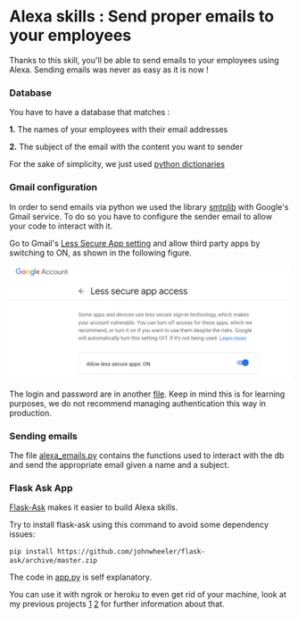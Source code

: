 # Alexa skills : Send proper emails to your employees

Thanks to this skill, you'll be able to send emails to your employees using Alexa. Sending emails was never as easy as it is now !

### Database

You have to have a database that matches :

**1.** The names of your employees with their email addresses

**2.** The subject of the email with the content you want to sender

For the sake of simplicity, we just used [python dictionaries](./db.py)

### Gmail configuration

In order to send emails via python we used the library [smtplib](https://docs.python.org/3/library/smtplib.html) with Google's Gmail service. To do so you have to configure the sender email to allow your code to interact with it.

Go to Gmail's [Less Secure App setting](https://myaccount.google.com/lesssecureapps) and allow third party apps by switching to ON, as shown in the following figure.

<img src="./images/LessSecureAppAccess.PNG" alt="Less secure app access">

The login and password are in another [file](./config.py). Keep in mind this is for learning purposes, we do not recommend managing authentication this way in production.

### Sending emails

The file [alexa_emails.py](./alexa_emails.py) contains the functions used to interact with the db and send the appropriate email given a name and a subject.

### Flask Ask App

[Flask-Ask](https://flask-ask.readthedocs.io/en/latest/) makes it easier to build Alexa skills.

Try to install flask-ask using this command to avoid some dependency issues:
```
pip install https://github.com/johnwheeler/flask-ask/archive/master.zip
```

The code in [app.py](./app.py) is self explanatory.

You can use it with ngrok or heroku to even get rid of your machine, look at my previous projects [1](https://github.com/aissam-out/chatbot/tree/master/whatsapp#get-a-public-address-to-the-app-using-ngrok) [2](https://github.com/aissam-out/ML-in-production) for further information about that.
